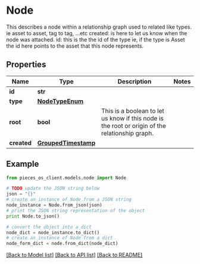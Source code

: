 # Node

This describes a node within a relationship graph used to related like types. ie asset to asset, tag to tag, ...etc  created: is here to let us know when the node was attached.  id: this is the the id of the type ie, if the type is Asset the id here points to the asset that this node represents.

## Properties

Name | Type | Description | Notes
------------ | ------------- | ------------- | -------------
**id** | **str** |  | 
**type** | [**NodeTypeEnum**](NodeTypeEnum) |  | 
**root** | **bool** | This is a boolean to let us know if this node is the root or origin of the relationship graph. | 
**created** | [**GroupedTimestamp**](GroupedTimestamp) |  | 

## Example

```python
from pieces_os_client.models.node import Node

# TODO update the JSON string below
json = "{}"
# create an instance of Node from a JSON string
node_instance = Node.from_json(json)
# print the JSON string representation of the object
print Node.to_json()

# convert the object into a dict
node_dict = node_instance.to_dict()
# create an instance of Node from a dict
node_form_dict = node.from_dict(node_dict)
```
[[Back to Model list]](../README#documentation-for-models) [[Back to API list]](../README#documentation-for-api-endpoints) [[Back to README]](../README)


